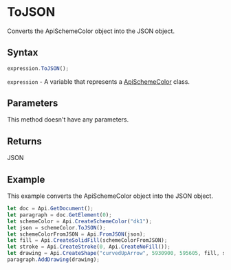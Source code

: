 # ToJSON

Converts the ApiSchemeColor object into the JSON object.

## Syntax

```javascript
expression.ToJSON();
```

`expression` - A variable that represents a [ApiSchemeColor](../ApiSchemeColor.md) class.

## Parameters

This method doesn't have any parameters.

## Returns

JSON

## Example

This example converts the ApiSchemeColor object into the JSON object.

```javascript editor-
let doc = Api.GetDocument();
let paragraph = doc.GetElement(0);
let schemeColor = Api.CreateSchemeColor("dk1");
let json = schemeColor.ToJSON();
let schemeColorFromJSON = Api.FromJSON(json);
let fill = Api.CreateSolidFill(schemeColorFromJSON);
let stroke = Api.CreateStroke(0, Api.CreateNoFill());
let drawing = Api.CreateShape("curvedUpArrow", 5930900, 595605, fill, stroke);
paragraph.AddDrawing(drawing);
```
